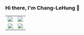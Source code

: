### Hi there, I'm Chang-LeHung 👋
|||
|---------|-------------------|
| ![](https://github-readme-stats.vercel.app/api?username=Chang-LeHung&show_icons=true&include_all_commits=true&theme=buefy&hide_border=true)| ![](https://github-readme-stats.vercel.app/api/top-langs/?username=Chang-LeHung&layout=compact&theme=buefy&hide_border=true)|
|![](http://github-profile-summary-cards.vercel.app/api/cards/productive-time?username=Chang-LeHung&theme=buefy&utcOffset=8)|![](http://github-profile-summary-cards.vercel.app/api/cards/most-commit-language?username=Chang-LeHung&theme=flag_india) |


<!--
**Chang-LeHung/Chang-LeHung** is a ✨ _special_ ✨ repository because its `README.md` (this file) appears on your GitHub profile.

Here are some ideas to get you started:

- 🔭 I’m currently working on ...
- 🌱 I’m currently learning ...
- 👯 I’m looking to collaborate on ...
- 🤔 I’m looking for help with ...
- 💬 Ask me about ...
- 📫 How to reach me: ...
- 😄 Pronouns: ...
- ⚡ Fun fact: ...
-->
